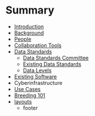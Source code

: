 # Summary

* [Introduction](README.md)
* [Background](chapter1.md)
* [People](people.md)
* [Collaboration Tools](collaboration_tools.md)
* [Data Standards](datastandards.md)
   * [Data Standards Committee](data_standards_committee.md)
   * [Existing Data Standards](existing_data_standards.md)
   * [Data Levels](data_levels.md)
* [Existing Software](existing_software.md)
* Cyberinfrastructure
* [Use Cases](use_cases.md)
* [Breeding 101](breeding_101.md)
* [layouts](layouts/footer.md)
   * footer

